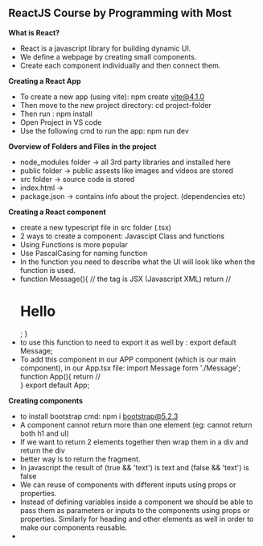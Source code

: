 ## ReactJS Course by Programming with Most


**What is React?**
+ React is a javascript library for building dynamic UI. 
+ We define a webpage by creating small components.
+ Create each component individually and then connect them.

**Creating a React App**
+ To create a new app (using vite): npm create vite@4.1.0
+ Then move to the new project directory: cd project-folder
+ Then run : npm install
+ Open Project in VS code
+ Use the following cmd to run the app: npm run dev

**Overview of Folders and Files in the project**
+ node_modules folder -> all 3rd party libraries and installed here
+ public folder -> public assests like images and videos are stored
+ src folder -> source code is stored
+ index.html ->
+ package.json -> contains info about the project. (dependencies etc)

**Creating a React component**
+ create a new typescript file in src folder (.tsx)
+ 2 ways to create a component: Javascipt Class and functions
+ Using Functions is more popular
+ Use PascalCasing for naming function
+ In the function you need to describe what the UI will look like when the function is used.
+ function Message(){
      // the tag is JSX (Javascript XML)
      return //<h1>Hello</h1>;
  }
+ to use this function to need to export it as well by : export default Message;
+ To add this component in our APP component (which is our main component), in our App.tsx file:
  import Message form './Message';
  function App(){
    return //<div><Message></Message></div>
  }
  export default App;

**Creating components**
+ to install bootstrap cmd: npm i bootstrap@5.2.3
+ A component cannot return more than one element (eg: cannot return both h1 and ul)
+ If we want to return 2 elements together then wrap them in a div and return the div
+ better way is to return the fragment.
+ In javascript the result of (true && 'text') is text and (false && 'text') is false
+ We can reuse of components with different inputs using props or properties.
+ Instead of defining variables inside a component we should be able to pass them as parameters or inputs to the components using props or properties. Similarly for heading and other elements as well in order to make our components reusable.
+ 
